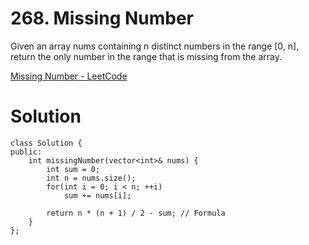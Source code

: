 # 268. Missing Number

Given an array nums containing n distinct numbers in the range [0, n], return the only number in the range that is missing from the array.

[Missing Number - LeetCode](https://leetcode.com/problems/missing-number/)

# Solution

```
class Solution {
public:
    int missingNumber(vector<int>& nums) {
        int sum = 0;
        int n = nums.size();
        for(int i = 0; i < n; ++i)
            sum += nums[i];

        return n * (n + 1) / 2 - sum; // Formula
    }
};
```